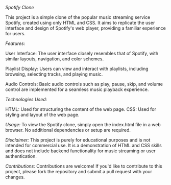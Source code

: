 *Spotify Clone*

This project is a simple clone of the popular music streaming service Spotify, created using only HTML and CSS. It aims to replicate the user interface and design of Spotify's web player, providing a familiar experience for users.

*Features:*

User Interface: The user interface closely resembles that of Spotify, with similar layouts, navigation, and color schemes.

Playlist Display: Users can view and interact with playlists, including browsing, selecting tracks, and playing music.

Audio Controls: Basic audio controls such as play, pause, skip, and volume control are implemented for a seamless music playback experience.

*Technologies Used:*

HTML: Used for structuring the content of the web page.
CSS: Used for styling and layout of the web page.

*Usage:*
To view the Spotify clone, simply open the index.html file in a web browser. No additional dependencies or setup are required.

*Disclaimer:*
This project is purely for educational purposes and is not intended for commercial use. It is a demonstration of HTML and CSS skills and does not include backend functionality for music streaming or user authentication.



*Contributions:*
Contributions are welcome! If you'd like to contribute to this project, please fork the repository and submit a pull request with your changes.
